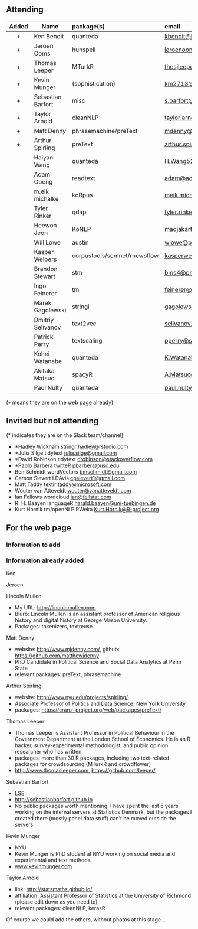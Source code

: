 ## Attending

| Added | Name | package(s) | email |
|:------:| ---|:----|:------| 
| + | Ken Benoit |   quanteda |  kbenoit@lse.ac.uk |
| + | Jeroen Ooms  | hunspell |   jeroenooms@gmail.com |
| + | Thomas Leeper | MTurkR | thosjleeper@gmail.com |
| + | Kevin Munger | (sophistication) | km2713@nyu.edu |
| + | Sebastian Barfort | misc | s.barfort@lse.ac.uk |
| + | Taylor Arnold | cleanNLP | taylor.arnold@acm.org |
| + | Matt Denny | phrasemachine/preText | mdenny@psu.edu |
| + | Arthur Spirling | preText | arthur.spirling@nyu.edu |
|  | Haiyan Wang | quanteda | H.Wang52@lse.ac.uk |
|  | Adam Obeng | readtext | adam@adamobeng.com |
|  | m.eik michalke | koRpus | meik.michalke@hhu.de |
|  | Tyler Rinker | qdap | tyler.rinker@gmail.com |
|  | Heewon Jeon | KoNLP | madjakarta@gmail.com |
|  | Will Lowe | austin | wlowe@princeton.edu |
|  | Kasper Welbers |  corpustools/semnet/rnewsflow | kasperwelbers@gmail.com |
|  | Brandon Stewart  | stm | bms4@princeton.edu |
|  | Ingo Feinerer | tm | feinerer@logic.at |
|  | Marek Gagolewski |   stringi | gagolews@rexamine.com |
|  | Dmitriy Selivanov  | text2vec | selivanov.dmitriy@gmail.com |
|  | Patrick Perry |  textscaling | pperry@stern.nyu.edu |
|  | Kohei Watanabe |  quanteda | K.Watanabe1@lse.ac.uk |
|  | Akitaka Matsuo |  spacyR |  A.Matsuo@lse.ac.uk  |
|  | Paul Nulty |  quanteda |  paul.nulty@gmail.com |

(`+` means they are on the web page already)


## Invited but not attending

(* indicates they are on the Slack team/channel)

- *Hadley Wickham	stringr	hadley@rstudio.com
- *Julia Silge	tidytext	julia.silge@gmail.com
- *David Robinson	tidytext	drobinson@stackoverflow.com
- *Pablo Barbera	twitteR	pbarbera@usc.edu
- Ben Schmidt	wordVectors	bmschmidt@gmail.com
- Carson Sievert	LDAvis	cpsievert1@gmail.com
- Matt Taddy	textir	taddy@microsoft.com
- Wouter van Atteveldt		wouter@vanatteveldt.com
- Ian Fellows	wordcloud	ian@fellstat.com
- R. H. Baayen	languageR	harald.baayen@uni-tuebingen.de
- Kurt Hornik	tm/openNLP.RWeka	Kurt.Hornik@R-project.org


## For the web page

### Information to add

### Information already added

Ken

Jeroen

Lincoln Mullen
- My URL: http://lincolnmullen.com
- Blurb: Lincoln Mullen is an assistant professor of American religious history and digital history at George Mason University.
- Packages: tokenizers, textreuse

Matt Denny
- website: http://www.mjdenny.com/, github: https://github.com/matthewjdenny
- PhD Candidate in Political Science and Social Data Analytics at Penn State
- relevant packages: preText, phrasemachine

Arthur Spirling
- website: http://www.nyu.edu/projects/spirling/
- Associate Professor of Politics and Data Science, New York University
- packages: https://cran.r-project.org/web/packages/preText/

Thomas Leeper
- Thomas Leeper is Assistant Professor in Political Behaviour in the Government Department at the London School of Economics. He is an R hacker, survey-experimental methodologist, and public opinion researcher who has written
- packages: more than 30 R packages, including two text-related packages for crowdsourcing (MTurkR and crowdflower)
- http://www.thomasleeper.com, https://github.com/leeper/

Sebastian Barfort
- LSE
- http://sebastianbarfort.github.io
- No public packages worth mentioning. I have spent the last 5 years working on the internal servers at Statistics Denmark, but the packages I created there (mostly panel data stuff) can’t be moved outside the servers.

Kevin Munger
- NYU
- Kevin Munger is PhD student at NYU working on social media and experimental and text methods.
- www.kevinmunger.com

Taylor Arnold
- link: http://statsmaths.github.io/
- affiliation: Assistant Professor of Statistics at the University of Richmond (please edit down as you need to)
- relevant packages: cleanNLP, kerasR

Of course we could add the others, without photos at this stage...




